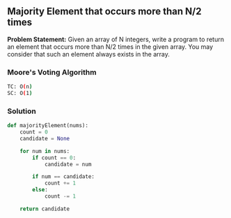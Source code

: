 ## Majority Element that occurs more than N/2 times

**Problem Statement:** Given an array of N integers, write a program to return an element that occurs more than N/2 times in the given array. You may consider that such an element always exists in the array.

### Moore's Voting Algorithm
```bash
TC: O(n)
SC: O(1)
```

### Solution
```python
def majorityElement(nums):
    count = 0
    candidate = None

    for num in nums:
        if count == 0:
            candidate = num

        if num == candidate:
            count += 1
        else:
            count -= 1

    return candidate
```
